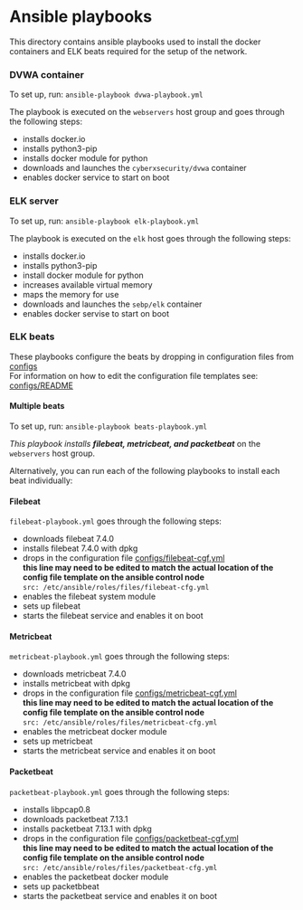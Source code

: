 # Ansible playbooks

This directory contains ansible playbooks used to install the docker containers and ELK beats required for the setup of the network.

### DVWA container

To set up, run: 
`ansible-playbook dvwa-playbook.yml` 

The playbook is executed on the `webservers` host group and goes through the following steps:
- installs docker.io
- installs python3-pip
- installs docker module for python
- downloads and launches the `cyberxsecurity/dvwa` container
- enables docker service to start on boot

### ELK server 

To set up, run: 
`ansible-playbook elk-playbook.yml`

The playbook is executed on the `elk` host goes through the following steps:
- installs docker.io
- installs python3-pip
- install docker module for python
- increases available virtual memory
- maps the memory for use
- downloads and launches the `sebp/elk` container
- enables docker servise to start on boot

### ELK beats

These playbooks configure the beats by dropping in configuration files from [configs](../configs)   
For information on how to edit the configuration file templates see: [configs/README](../configs/README.md)

#### Multiple beats

To set up, run:
`ansible-playbook beats-playbook.yml`   

_This playbook installs **filebeat, metricbeat, and packetbeat**_ on the `webservers` host group.

Alternatively, you can run each of the following playbooks to install each beat individually:

#### Filebeat

`filebeat-playbook.yml` goes through the following steps:
- downloads filebeat 7.4.0
- installs filebeat 7.4.0 with dpkg
- drops in the configuration file [configs/filebeat-cgf.yml](../configs/filebeat-cfg.yml)   
    **this line may need to be edited to match the actual location of the config file template on the ansible control node**   
    `src: /etc/ansible/roles/files/filebeat-cfg.yml`
- enables the filebeat system module
- sets up filebeat
- starts the filebeat service and enables it on boot

#### Metricbeat

`metricbeat-playbook.yml` goes through the following steps:
- downloads metricbeat 7.4.0
- installs metricbeat with dpkg
- drops in the configuration file [configs/metricbeat-cgf.yml](../configs/metricbeat-cfg.yml)   
    **this line may need to be edited to match the actual location of the config file template on the ansible control node**   
    `src: /etc/ansible/roles/files/metricbeat-cfg.yml`
- enables the metricbeat docker module
- sets up metricbeat
- starts the metricbeat service and enables it on boot

#### Packetbeat

`packetbeat-playbook.yml` goes through the following steps:
- installs libpcap0.8
- downloads packetbeat 7.13.1
- installs packetbeat 7.13.1 with dpkg
- drops in the configuration file [configs/packetbeat-cgf.yml](../configs/packetbeat-cfg.yml)   
    **this line may need to be edited to match the actual location of the config file template on the ansible control node**   
    `src: /etc/ansible/roles/files/packetbeat-cfg.yml`
- enables the packetbeat docker module
- sets up packetbbeat
- starts the packetbeat service and enables it on boot
